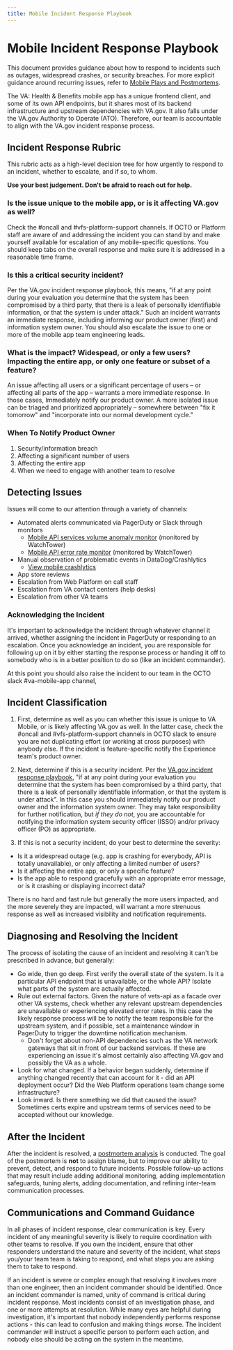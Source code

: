 ```yaml
---
title: Mobile Incident Response Playbook
---
```


# Mobile Incident Response Playbook

This document provides guidance about how to respond to incidents such as outages, widespread crashes, or security breaches. For more explicit guidance around recurring issues, refer to [Mobile Plays and Postmortems](https://github.com/department-of-veterans-affairs/va.gov-team/blob/master/products/va-mobile-app/operations/Mobile%20Plays%20and%20Postmortems.md).

The VA: Health & Benefits mobile app has a unique frontend client, and some of its own API endpoints, but it shares most of its backend infrastructure and upstream dependencies with VA.gov. It also falls under the VA.gov Authority to Operate (ATO). Therefore, our team is accountable to align with the VA.gov incident response process. 

## Incident Response Rubric

This rubric acts as a high-level decision tree for how urgently to respond to an incident, whether to escalate, and if so, to whom. 

**Use your best judgement. Don't be afraid to reach out for help.**

### Is the issue unique to the mobile app, or is it affecting VA.gov as well?

Check the #oncall and #vfs-platform-support channels. If OCTO or Platform staff are aware of and addressing the incident you can stand by and make yourself available for escalation of any mobile-specific questions. You should keep tabs on the overall response and make sure it is addressed in a reasonable time frame.

### Is this a critical security incident?

Per the VA.gov incident response playbook, this means, "if at any point during your evaluation you determine that the system has been compromised by a third party, that there is a leak of personally identifiable information, or that the system is under attack." Such an incident warrants an immediate response, including informing our product owner (first) and information system owner. You should also escalate the issue to one or more of the mobile app team engineering leads.
  
### What is the impact? Widespead, or only a few users? Impacting the entire app, or only one feature or subset of a feature?

An issue affecting all users or a significant percentage of users – or affecting all parts of the app – warrants a more immediate response. In those cases, Immediately notify our product owner. A more isolated issue can be triaged and prioritized appropriately – somewhere between "fix it tomorrow" and "incorporate into our normal development cycle."
  
### When To Notify Product Owner

1. Security/information breach
2. Affecting a significant number of users
3. Affecting the entire app
4. When we need to engage with another team to resolve

## Detecting Issues

Issues will come to our attention through a variety of channels:

- Automated alerts communicated via PagerDuty or Slack through monitors
  - [Mobile API services volume anomaly monitor](https://vagov.ddog-gov.com/monitors/183994) (monitored by WatchTower)
  - [Mobile API error rate monitor](https://vagov.ddog-gov.com/monitors/90011) (monitored by WatchTower)
- Manual observation of problematic events in DataDog/Crashlytics
  - [View mobile crashlytics](https://console.firebase.google.com/u/2/project/va-mobile-app/crashlytics/app/android:gov.va.mobileapp/issues?state=open&time=last-seven-days&types=crash&tag=all&sort=eventCount)
- App store reviews
- Escalation from Web Platform on call staff
- Escalation from VA contact centers (help desks)
- Escalation from other VA teams

### Acknowledging the Incident

It's important to acknowledge the incident through whatever channel it arrived, whether assigning the incident in PagerDuty or responding to an escalation. Once you acknowledge an incident, you are responsible for following up on it by either starting the response process or handing it off to somebody who is in a better position to do so (like an incident commander). 

At this point you should also raise the incident to our team in the OCTO slack #va-mobile-app channel, 

## Incident Classification

1. First, determine as well as you can whether this issue is unique to VA Mobile, or is likely affecting VA.gov as well. In the latter case, check the #oncall and #vfs-platform-support channels in OCTO slack to ensure you are not duplicating effort (or working at cross purposes) with anybody else. If the incident is feature-specific notify the Experience team's product owner.

2. Next, determine if this is a security incident. Per the [VA.gov incident response playbook](https://github.com/department-of-veterans-affairs/devops/blob/master/docs/Incident%20Response%20Playbook.md), "if at any point during your evaluation you determine that the system has been compromised by a third party, that there is a leak of personally identifiable information, or that the system is under attack". In this case you should immediately notify our product owner and the information system owner. They may take responsibility for further notification, but _if they do not_, you are accountable for notifying the information system security officer (ISSO) and/or privacy officer (PO) as appropriate. 

3. If this is not a security incident, do your best to determine the severity:

  - Is it a widespread outage (e.g. app is crashing for everybody, API is totally unavailable), or only affecting a limited number of users?
  - Is it affecting the entire app, or only a specific feature?
  - Is the app able to respond gracefully with an appropriate error message, or is it crashing or displaying incorrect data?
 
There is no hard and fast rule but generally the more users impacted, and the more severely they are impacted, will warrant a more strenuous response as well as increased visibility and notification requirements. 

## Diagnosing and Resolving the Incident

The process of isolating the cause of an incident and resolving it can't be prescribed in advance, but generally:

- Go wide, then go deep. First verify the overall state of the system. Is it a particular API endpoint that is unavailable, or the whole API? Isolate what parts of the system are actually affected.
- Rule out external factors. Given the nature of vets-api as a facade over other VA systems, check whether any relevant upstream dependencies are unavailable or experiencing elevated error rates. In this case the likely response process will be to notify the team responsible for the upstream system, and if possible, set a maintenance window in PagerDuty to trigger the downtime notification mechanism. 
  - Don't forget about non-API dependencies such as the VA network gateways that sit in front of our backend services. If these are experiencing an issue it's almost certainly also affecting VA.gov and possibly the VA as a whole. 
- Look for what changed. If a behavior began suddenly, determine if anything changed recently that can account for it - did an API deployment occur? Did the Web Platform operations team change some infrastructure?
- Look inward. Is there something we did that caused the issue? Sometimes certs expire and upstream terms of services need to be accepted without our knowledge.

## After the Incident

After the incident is resolved, a [postmortem analysis](https://github.com/department-of-veterans-affairs/va.gov-team-sensitive/tree/master/Postmortems) is conducted. The goal of the postmortem is **not** to assign blame, but to improve our ability to prevent, detect, and respond to future incidents. Possible follow-up actions that may result include adding additional monitoring, adding implementation safeguards, tuning alerts, adding documentation, and refining inter-team communication processes.

## Communications and Command Guidance

In all phases of incident response, clear communication is key. Every incident of any meaningful severity is likely to require coordination with other teams to resolve. If you own the incident, ensure that other responders understand the nature and severity of the incident, what steps you/your team team is taking to respond, and what steps you are asking them to take to respond. 

If an incident is severe or complex enough that resolving it involves more than one engineer, then an incident commander should be identified. Once an incident commander is named, unity of command is critical during incident response. Most incidents consist of an investigation phase, and one or more attempts at resolution. While many eyes are helpful during investigation, it's important that nobody independently performs response actions - this can lead to confusion and making things worse. The incident commander will instruct a specific person to perform each action, and nobody else should be acting on the system in the meantime. 
